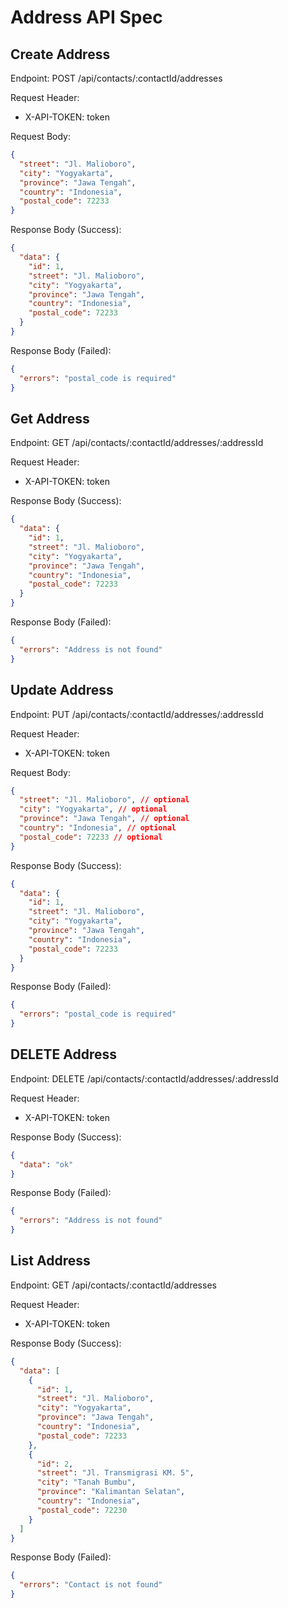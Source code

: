 # Address API Spec

## Create Address

Endpoint: POST /api/contacts/:contactId/addresses

Request Header:

- X-API-TOKEN: token

Request Body:

```json
{
  "street": "Jl. Malioboro",
  "city": "Yogyakarta",
  "province": "Jawa Tengah",
  "country": "Indonesia",
  "postal_code": 72233
}
```

Response Body (Success):

```json
{
  "data": {
    "id": 1,
    "street": "Jl. Malioboro",
    "city": "Yogyakarta",
    "province": "Jawa Tengah",
    "country": "Indonesia",
    "postal_code": 72233
  }
}
```

Response Body (Failed):

```json
{
  "errors": "postal_code is required"
}
```

## Get Address

Endpoint: GET /api/contacts/:contactId/addresses/:addressId

Request Header:

- X-API-TOKEN: token

Response Body (Success):

```json
{
  "data": {
    "id": 1,
    "street": "Jl. Malioboro",
    "city": "Yogyakarta",
    "province": "Jawa Tengah",
    "country": "Indonesia",
    "postal_code": 72233
  }
}
```

Response Body (Failed):

```json
{
  "errors": "Address is not found"
}
```

## Update Address

Endpoint: PUT /api/contacts/:contactId/addresses/:addressId

Request Header:

- X-API-TOKEN: token

Request Body:

```json
{
  "street": "Jl. Malioboro", // optional
  "city": "Yogyakarta", // optional
  "province": "Jawa Tengah", // optional
  "country": "Indonesia", // optional
  "postal_code": 72233 // optional
}
```

Response Body (Success):

```json
{
  "data": {
    "id": 1,
    "street": "Jl. Malioboro",
    "city": "Yogyakarta",
    "province": "Jawa Tengah",
    "country": "Indonesia",
    "postal_code": 72233
  }
}
```

Response Body (Failed):

```json
{
  "errors": "postal_code is required"
}
```

## DELETE Address

Endpoint: DELETE /api/contacts/:contactId/addresses/:addressId

Request Header:

- X-API-TOKEN: token

Response Body (Success):

```json
{
  "data": "ok"
}
```

Response Body (Failed):

```json
{
  "errors": "Address is not found"
}
```

## List Address

Endpoint: GET /api/contacts/:contactId/addresses

Request Header:

- X-API-TOKEN: token

Response Body (Success):

```json
{
  "data": [
    {
      "id": 1,
      "street": "Jl. Malioboro",
      "city": "Yogyakarta",
      "province": "Jawa Tengah",
      "country": "Indonesia",
      "postal_code": 72233
    },
    {
      "id": 2,
      "street": "Jl. Transmigrasi KM. 5",
      "city": "Tanah Bumbu",
      "province": "Kalimantan Selatan",
      "country": "Indonesia",
      "postal_code": 72230
    }
  ]
}
```

Response Body (Failed):

```json
{
  "errors": "Contact is not found"
}
```
